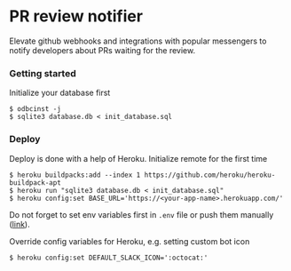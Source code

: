 # PR review notifier

Elevate github webhooks and integrations with popular messengers to notify 
developers about PRs waiting for the review.

### Getting started

Initialize your database first
```
$ odbcinst -j
$ sqlite3 database.db < init_database.sql
```

### Deploy

Deploy is done with a help of Heroku.
Initialize remote for the first time
```
$ heroku buildpacks:add --index 1 https://github.com/heroku/heroku-buildpack-apt
$ heroku run "sqlite3 database.db < init_database.sql"
$ heroku config:set BASE_URL='https://<your-app-name>.herokuapp.com/'
```

Do not forget to set env variables first in `.env` file or push them manually 
([link](https://devcenter.heroku.com/articles/config-vars#setting-up-config-vars-for-a-deployed-application)).

Override config variables for Heroku, e.g. setting custom bot icon
```
$ heroku config:set DEFAULT_SLACK_ICON=':octocat:'
```
